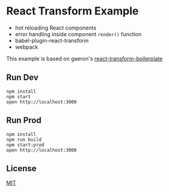 React Transform Example
=====================

* hot reloading React components
* error handling inside component `render()` function
* babel-plugin-react-transform
* webpack

This example is based on gaeron's [react-transform-boilerplate](https://github.com/gaearon/react-transform-boilerplate)

## Run Dev

```
npm install
npm start
open http://localhost:3000
```

## Run Prod

```
npm install
npm run build
npm start:prod
open http://localhost:3000
```

## License

[MIT](http://isekivacenz.mit-license.org/)